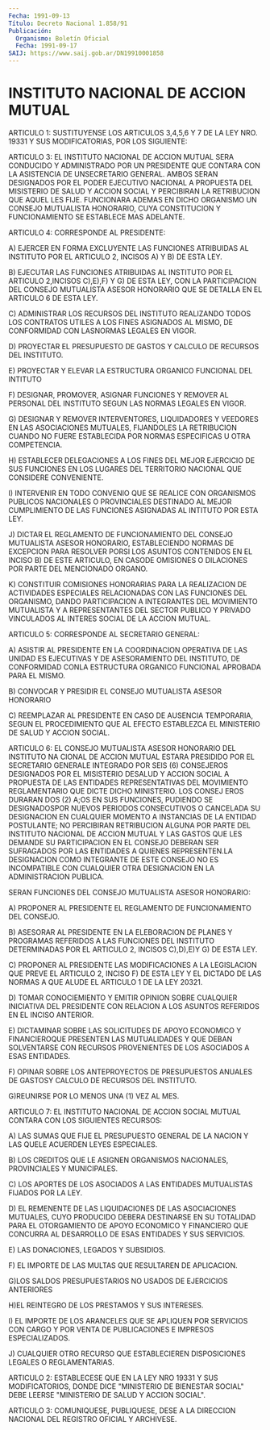 ```yaml
---
Fecha: 1991-09-13
Título: Decreto Nacional 1.858/91
Publicación:
  Organismo: Boletín Oficial
  Fecha: 1991-09-17
SAIJ: https://www.saij.gob.ar/DN19910001858
---
```

# INSTITUTO NACIONAL DE ACCION MUTUAL

<a id="1"></a>
ARTICULO  1: SUSTITUYENSE LOS ARTICULOS 3,4,5,6 Y 7 DE LA LEY NRO. 19331 Y SUS MODIFICATORIAS, POR LOS SIGUIENTE:

ARTICULO 3: EL  INSTITUTO NACIONAL DE ACCION MUTUAL SERA CONDUCIDO Y ADMINISTRADO POR  UN  PRESIDENTE QUE CONTARA CON LA ASISTENCIA DE UNSECRETARIO  GENERAL.  AMBOS    SERAN   DESIGNADOS  POR  EL  PODER EJECUTIVO NACIONAL A PROPUESTA DEL MISISTERIO  DE  SALUD  Y  ACCION SOCIAL  Y  PERCIBIRAN LA RETRIBUCION QUE AQUEL LES FIJE. FUNCIONARA ADEMAS EN DICHO  ORGANISMO  UN  CONSEJO  MUTUALISTA HONORARIO, CUYA CONSTITUCION  Y  FUNCIONAMIENTO  SE  ESTABLECE   MAS  ADELANTE.

ARTICULO 4: CORRESPONDE AL PRESIDENTE:

A) EJERCER  EN  FORMA  EXCLUYENTE  LAS  FUNCIONES  ATRIBUIDAS  AL INSTITUTO  POR  EL  ARTICULO  2,  INCISOS  A) Y B) DE ESTA LEY.

B) EJECUTAR LAS FUNCIONES ATRIBUIDAS AL INSTITUTO  POR EL ARTICULO 2,INCISOS  C),E),F)  Y  G)  DE  ESTA LEY, CON LA PARTICIPACION  DEL CONSEJO MUTUALISTA ASESOR HONORARIO  QUE  SE DETALLA EN EL ARTICULO 6 DE ESTA LEY.

C) ADMINISTRAR LOS  RECURSOS  DEL INSTITUTO REALIZANDO  TODOS  LOS CONTRATOS UTILES A LOS FINES ASIGNADOS  AL  MISMO,  DE  CONFORMIDAD CON LASNORMAS LEGALES EN VIGOR.

D) PROYECTAR  EL PRESUPUESTO DE GASTOS Y CALCULO DE RECURSOS  DEL INSTITUTO.

E) PROYECTAR  Y ELEVAR LA  ESTRUCTURA ORGANICO FUNCIONAL DEL INTITUTO

F) DESIGNAR, PROMOVER, ASIGNAR FUNCIONES Y REMOVER  AL  PERSONAL DEL INSTITUTO  SEGUN LAS NORMAS  LEGALES  EN VIGOR.

G) DESIGNAR Y REMOVER INTERVENTORES,  LIQUIDADORES  Y  VEEDORES EN LAS ASOCIACIONES  MUTUALES, FIJANDOLES  LA  RETRIBUCION  CUANDO  NO FUERE  ESTABLECIDA  POR  NORMAS ESPECIFICAS U OTRA COMPETENCIA.

H) ESTABLECER DELEGACIONES  A LOS FINES DEL MEJOR EJERCICIO DE SUS FUNCIONES  EN  LOS LUGARES DEL TERRITORIO  NACIONAL  QUE  CONSIDERE CONVENIENTE.

I) INTERVENIR EN  TODO  CONVENIO  QUE  SE  REALICE  CON ORGANISMOS PUBLICOS NACIONALES O PROVINCIALES DESTINADO AL MEJOR  CUMPLIMIENTO DE LAS FUNCIONES ASIGNADAS AL INTITUTO POR ESTA LEY.

J) DICTAR  EL REGLAMENTO DE FUNCIONAMIENTO DEL CONSEJO MUTUALISTA ASESOR HONORARIO,  ESTABLECIENDO  NORMAS DE EXCEPCION PARA RESOLVER PORSI LOS ASUNTOS CONTENIDOS EN EL  INCISO  B) DE ESTE ARTICULO, EN CASODE OMISIONES O DILACIONES POR PARTE DEL MENCIONADO  ORGANO.

K) CONSTITUIR  COMISIONES  HONORARIAS  PARA  LA  REALIZACION   DE ACTIVIDADES    ESPECIALES    RELACIONADAS  CON  LAS  FUNCIONES  DEL ORGANISMO,  DANDO  PARTICIPACION    A  INTEGRANTES  DEL  MOVIMIENTO MUTUALISTA  Y  A  REPRESENTANTES  DEL  SECTOR   PUBLICO  Y  PRIVADO VINCULADOS AL INTERES SOCIAL DE LA ACCION MUTUAL.

ARTICULO 5: CORRESPONDE AL SECRETARIO GENERAL:

A) ASISTIR  AL  PRESIDENTE  EN LA COORDINACION OPERATIVA  DE  LAS UNIDAD  ES  EJECUTIVAS  Y  DE  ASESORAMIENTO    DEL  INSTITUTO,  DE CONFORMIDAD  CONLA ESTRUCTURA ORGANICO FUNCIONAL APROBADA  PARA  EL MISMO.

B) CONVOCAR Y  PRESIDIR  EL  CONSEJO  MUTUALISTA  ASESOR HONORARIO

C) REEMPLAZAR AL PRESIDENTE EN CASO DE AUSENCIA TEMPORARIA,  SEGUN EL PROCEDIMIENTO QUE AL EFECTO ESTABLEZCA EL MINISTERIO DE SALUD  Y ACCION SOCIAL.

ARTICULO  6:  EL CONSEJO MUTUALISTA ASESOR HONORARIO DEL INSTITUTO NA CIONAL DE ACCION  MUTUAL  ESTARA  PRESIDIDO  POR  EL  SECRETARIO GENERALE  INTEGRADO  POR  SEIS  (6)  CONSEJEROS  DESIGNADOS POR  EL MISISTERIO  DESALUD  Y ACCION SOCIAL A PROPUESTA DE  LAS  ENTIDADES REPRESENTATIVAS  DEL  MOVIMIENTO   REGLAMENTARIO  QUE  DICTE  DICHO MINISTERIO. LOS CONSEJ EROS DURARAN  DOS (2) A;OS EN SUS FUNCIONES, PUDIENDO SE DESIGNADOSPOR NUEVOS PERIODOS  CONSECUTIVOS O CANCELADA SU  DESIGNACION  EN CUALQUIER MOMENTO A INSTANCIAS  DE  LA  ENTIDAD POSTULANTE;  NO  PERCIBIRAN    RETRIBUCION  ALGUNA  POR  PARTE  DEL INSTITUTO NACIONAL DE ACCION MUTUAL  Y  LAS  GASTOS QUE LES DEMANDE SU  PARTICIPACION  EN  EL  CONSEJO DEBERAN SER SUFRAGADOS  POR  LAS ENTIDADES A QUIENES REPRESENTEN.LA  DESIGNACION  COMO INTEGRANTE DE ESTE CONSEJO NO ES INCOMPATIBLE CON CUALQUIER OTRA  DESIGNACION  EN LA ADMINISTRACION PUBLICA.

SERAN  FUNCIONES  DEL  CONSEJO  MUTUALISTA  ASESOR  HONORARIO:

A) PROPONER  AL  PRESIDENTE  EL REGLAMENTO DE FUNCIONAMIENTO  DEL CONSEJO.

B) ASESORAR AL PRESIDENTE EN LA  ELEBORACION DE PLANES Y PROGRAMAS REFERIDOS  A  LAS  FUNCIONES  DEL  INSTITUTO  DETERMINADAS  POR  EL ARTICULO 2, INCISOS C),D),E)Y G) DE ESTA LEY.

C) PROPONER AL PRESIDENTE LAS MODIFICACIONES  A LA LEGISLACION QUE PREVE  EL  ARTICULO 2, INCISO F) DE ESTA LEY Y EL  DICTADO  DE  LAS NORMAS A QUE ALUDE EL ARTICULO 1 DE LA LEY 20321.

D) TOMAR  CONOCIEMIENTO    Y    EMITIR  OPINION  SOBRE  CUALQUIER INICIATIVA DEL PRESIDENTE CON RELACION  A  LOS ASUNTOS REFERIDOS EN EL INCISO ANTERIOR.

E) DICTAMINAR  SOBRE  LAS  SOLICITUDES  DE  APOYO    ECONOMICO  Y FINANCIEROQUE  PRESENTEN  LAS  MUTUALIDADES Y QUE DEBAN SOLVENTARSE CON RECURSOS PROVENIENTES DE LOS  ASOCIADOS  A  ESAS ENTIDADES.

F) OPINAR  SOBRE  LOS  ANTEPROYECTOS DE PRESUPUESTOS  ANUALES  DE GASTOSY CALCULO DE RECURSOS DEL INSTITUTO.

G)REUNIRSE POR LO MENOS UNA (1) VEZ AL MES.

ARTICULO 7: EL INSTITUTO  NACIONAL DE ACCION SOCIAL MUTUAL CONTARA CON LOS SIGUIENTES RECURSOS:

A) LAS SUMAS QUE FIJE EL PRESUPUESTO  GENERAL  DE  LA NACION Y LAS QUELE ACUERDEN LEYES ESPECIALES.

B) LOS CREDITOS QUE LE ASIGNEN ORGANISMOS NACIONALES, PROVINCIALES  Y MUNICIPALES.

C) LOS APORTES DE LOS ASOCIADOS A LAS ENTIDADES MUTUALISTAS FIJADOS POR LA LEY.

D) EL  REMENENTE    DE  LAS  LIQUIDACIONES  DE  LAS  ASOCIACIONES MUTUALES, CUYO PRODUCIDO  DEBERA DESTINARSE EN SU TOTALIDAD PARA EL OTORGAMIENTO  DE  APOYO ECONOMICO  Y  FINANCIERO  QUE  CONCURRA  AL DESARROLLO DE ESAS ENTIDADES Y SUS SERVICIOS.

E) LAS DONACIONES, LEGADOS Y SUBSIDIOS.

F) EL IMPORTE DE LAS  MULTAS  QUE  RESULTAREN  DE  APLICACION.

G)LOS  SALDOS  PRESUPUESTARIOS NO USADOS DE EJERCICIOS  ANTERIORES

H)EL REINTEGRO DE LOS PRESTAMOS Y SUS INTERESES.

I) EL IMPORTE DE  LOS  ARANCELES QUE SE APLIQUEN POR SERVICIOS CON CARGO Y POR VENTA DE PUBLICACIONES  E  IMPRESOS ESPECIALIZADOS.

J) CUALQUIER OTRO RECURSO QUE ESTABLECIEREN  DISPOSICIONES LEGALES O REGLAMENTARIAS.

<a id="2"></a>
ARTICULO  2:  ESTABLECESE  QUE  EN  LA  LEY  NRO  19331  Y SUS MODIFICATORIOS, DONDE  DICE "MINISTERIO  DE  BIENESTAR  SOCIAL"  DEBE LEERSE "MINISTERIO DE SALUD Y ACCION SOCIAL".

<a id="3"></a>
ARTICULO  3:  COMUNIQUESE,  PUBLIQUESE,  DESE  A  LA DIRECCION NACIONAL DEL REGISTRO OFICIAL Y ARCHIVESE.